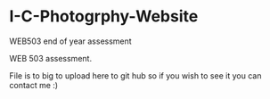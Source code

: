 # I-C-Photogrphy-Website
WEB503 end of year assessment

WEB 503 assessment.

File is to big to upload here to git hub so if you wish to see it you can contact me :)

